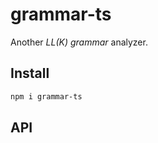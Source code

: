# grammar-ts

Another *LL(K) grammar* analyzer.

## Install

````bash
npm i grammar-ts
````

## API
